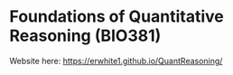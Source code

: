 # Foundations of Quantitative Reasoning (BIO381)

Website here: https://erwhite1.github.io/QuantReasoning/
